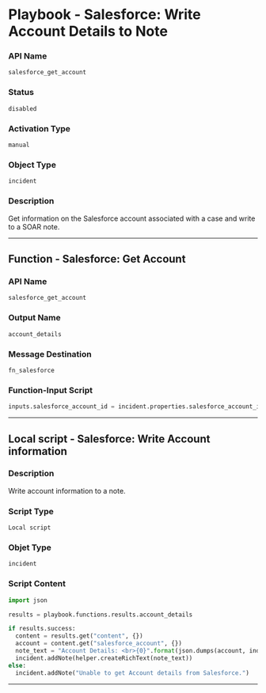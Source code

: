 <!--
    DO NOT MANUALLY EDIT THIS FILE
    THIS FILE IS AUTOMATICALLY GENERATED WITH resilient-sdk codegen
    Generated with resilient-sdk v50.0.85
-->

# Playbook - Salesforce: Write Account Details to Note

### API Name
`salesforce_get_account`

### Status
`disabled`

### Activation Type
`manual`

### Object Type
`incident`

### Description
Get information on the Salesforce account associated with a case and write to a SOAR note.


---
## Function - Salesforce: Get Account

### API Name
`salesforce_get_account`

### Output Name
`account_details`

### Message Destination
`fn_salesforce`

### Function-Input Script
```python
inputs.salesforce_account_id = incident.properties.salesforce_account_id if incident.properties.salesforce_account_id else helper.fail("Error: AccountId is None")
```

---

## Local script - Salesforce: Write Account information

### Description
Write account information to a note.

### Script Type
`Local script`

### Objet Type
`incident`

### Script Content
```python
import json

results = playbook.functions.results.account_details

if results.success:
  content = results.get("content", {})
  account = content.get("salesforce_account", {})
  note_text = "Account Details: <br>{0}".format(json.dumps(account, indent=4))
  incident.addNote(helper.createRichText(note_text))
else:
  incident.addNote("Unable to get Account details from Salesforce.")
```

---
